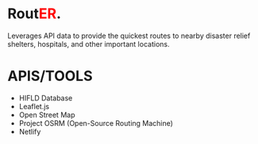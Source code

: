 # Rout<span style="color:red">ER</span>.
Leverages API data to provide the quickest routes to nearby disaster relief shelters, hospitals, and other important locations.

# APIS/TOOLS
- HIFLD Database
- Leaflet.js
- Open Street Map
- Project OSRM (Open-Source Routing Machine)
- Netlify

